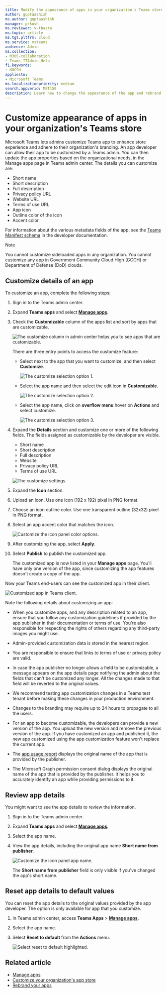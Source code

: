 ```yaml
---
title: Modify the appearance of apps in your organization's Teams store
author: guptaashish
ms.author: guptaashish
manager: prkosh
ms.reviewer: v-tbasra
ms.topic: article
ms.tgt.pltfrm: cloud
ms.service: msteams
audience: Admin
ms.collection: 
- M365-collaboration
- Teams_ITAdmin_Help
f1.keywords:
- NOCSH
appliesto: 
- Microsoft Teams
ms.localizationpriority: medium
search.appverid: MET150
description: Learn how to change the appearance of the app and rebrand an app by editing app details and metadata. 
---
```


# Customize appearance of apps in your organization's Teams store

Microsoft Teams lets admins customize Teams app to enhance store experience and adhere to their organization's branding. An app developer can allow their app to be customized by a Teams admin. You can then update the app properties based on the organizational needs, in the Manage apps page in Teams admin center. The details you can customize are:

* Short name
* Short description
* Full description
* Privacy policy URL
* Website URL
* Terms of use URL
* App icon
* Outline color of the icon
* Accent color

For information about the various metadata fields of the app, see the [Teams Manifest schema](/microsoftteams/platform/resources/schema/manifest-schema) in the developer documentation.

> [!NOTE]
> You cannot customize sideloaded apps in any organization. You cannot customize any app in Government Community Cloud High (GCCH) or Department of Defense (DoD) clouds.

## Customize details of an app

To customize an app, complete the following steps:

1. Sign in to the Teams admin center.

1. Expand **Teams apps** and select **[Manage apps](https://admin.teams.microsoft.com/policies/manage-apps)**.

1. Check the **Customizable** column of the apps list and sort by apps that are customizable.

   ![The customize column in admin center helps you to see apps that are customizable.](media/customizable-apps-in-tac.png)

   There are three entry points to access the customize feature:

   * Select next to the app that you want to customize, and then select **Customize**.

     ![The customize selection option 1.](media/select-app-to-customize1.png)

   * Select the app name and then select the edit icon in **Customizable**.

     ![The customize selection option 2.](media/communities-microsoft.png)

   * Select the app name, click on **overflow menu** hover on **Actions** and select customize.

     ![The customize selection option 3.](media/customize-action-menu.png)

1. Expand the **Details** section and customize one or more of the following fields. The fields assigned as customizable by the developer are visible.

    * Short name
    * Short description
    * Full description
    * Website
    * Privacy policy URL
    * Terms of use URL

   ![The customize settings.](media/customize-settings.png)

1. Expand the **Icon** section.

1. Upload an icon. Use one icon (192 x 192) pixel in PNG format.

1. Choose an icon outline color. Use one transparent outline (32x32) pixel in PNG format.

1. Select an app accent color that matches the icon.

   ![Customize the icon panel color options.](media/customize-app-colors.png)

1. After customizing the app, select **Apply**.

1. Select **Publish** to publish the customized app.

   The customized app is now listed in your **Manage apps** page. You'll have only one version of the app, since customizing the app features doesn't create a copy of the app.

Now your Teams end-users can see the customized app in their client.

   ![Customized app in Teams client.](media/contoso-app.png)

Note the following details about customizing an app:

* When you customize apps, and any description related to an app, ensure that you follow any customization guidelines if provided by the app publisher in their documentation or terms of use. You're also responsible for respecting the rights of others regarding any third-party images you might use.

* Admin-provided customization data is stored in the nearest region.

* You are responsible to ensure that links to terms of use or privacy policy are valid.

* In case the app publisher no longer allows a field to be customizable, a message appears on the app details page notifying the admin about the fields that can't be customized any longer. All the changes made to that field will be reverted to the original values.

* We recommend testing app customization changes in a Teams test tenant before making these changes in your production environment.

* Changes to the branding may require up to 24 hours to propagate to all the users.

* For an app to become customizable, the developers can provide a new version of the app. You upload the new version and remove the previous version of the app. If you have customized an app and published it, the new app customized using the app customization feature won't replace the current app.

* The [app usage report](teams-analytics-and-reports/app-usage-report.md) displays the original name of the app that is provided by the publisher.

* The Microsoft Graph permission consent dialog displays the original name of the app that is provided by the publisher. It helps you to accurately identify an app while providing permissions to it.

## Review app details

You might want to see the app details to review the information.

1. Sign in to the Teams admin center.

1. Expand **Teams apps** and select **[Manage apps](https://admin.teams.microsoft.com/policies/manage-apps)**.

1. Select the app name.

1. View the app details, including the original app name **Short name from publisher**.

   ![Customize the icon panel app name.](media/original-app-version.png)

   The **Short name from publisher** field is only visible if you've changed the app's short name.

## Reset app details to default values

You can reset the app details to the original values provided by the app developer. The option is only available for app that you customize.

1. In Teams admin center, access **Teams Apps** > **[Manage apps](https://admin.teams.microsoft.com/policies/manage-apps)**.

1. Select the app name.

1. Select **Reset to default** from the **Actions** menu.

   ![Select reset to default highlighted.](media/select-reset.png)

## Related article

* [Manage apps](manage-apps.md)
* [Customize your organization's app store](customize-your-app-store.md)
* [Rebrand your apps](https://techcommunity.microsoft.com/t5/microsoft-teams-blog/rebrand-apps-to-your-own-organization-s-branding-with-app/ba-p/2376296)
